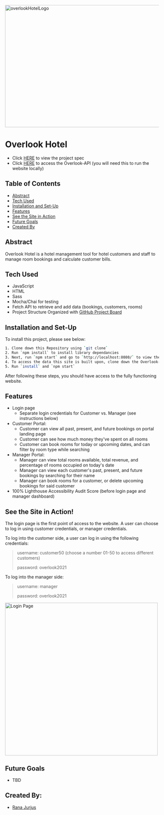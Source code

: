 <img width="800" height="400" alt="overlookHotelLogo" src="https://user-images.githubusercontent.com/69861203/149978255-ba5a05c0-5198-4f03-ad4d-93f9b3454ed6.png">

# Overlook Hotel 


- Click [HERE](https://frontend.turing.edu/projects/overlook.html) to view the project spec
- Click [HERE](https://github.com/turingschool-examples/overlook-api) to access the Overlook-API (you will need this to run the website locally)





## Table of Contents
- [Abstract](#abstract)
- [Tech Used](#tech-used)
- [Installation and Set-Up](#installation-and-set-up)
- [Features](#features)
- [See the Site in Action](#see-the-site-in-action)
- [Future Goals](#future-goals)
- [Created By](#created-by)

## Abstract

Overlook Hotel is a hotel management tool for hotel customers and staff to manage room bookings and calculate customer bills.


## Tech Used

- JavaScript
- HTML
- Sass
- Mocha/Chai for testing
- Fetch API to retrieve and add data (bookings, customers, rooms)
- Project Structure Organized with [GitHub Project Board](https://github.com/rjur11/overlook-hotel/projects/1)

## Installation and Set-Up

To install this project, please see below:

```bash
1. Clone down this Repository using `git clone`
2. Run `npm install` to install library dependancies
3. Next, run `npm start` and go to `http://localhost:8080/` to view the website
4. To access the data this site is built upon, clone down the Overlook-api using `git clone` into another terminal window (keep the localhost above running)
5. Run `install` and `npm start`
```
After following these steps, you should have access to the fully functioning website.
    
## Features

- Login page 
  - Separate login credentials for Customer vs. Manager (see instructions below)
- Customer Portal:
  - Customer can view all past, present, and future bookings on portal landing page
  - Customer can see how much money they've spent on all rooms
  - Customer can book rooms for today or upcoming dates, and can filter by room type while searching
- Manager Portal:
  - Manager can view total rooms available, total revenue, and percentage of rooms occupied on today's date
  - Manager can view each customer's past, present, and future bookings by searching for their name
  - Manager can book rooms for a customer, or delete upcoming bookings for said customer
- 100% Lighthouse Accessibility Audit Score (before login page and manager dashboard)



## See the Site in Action! 

The login page is the first point of access to the website. A user can choose to log in using customer credentials, or manager credentials. 

To log into the customer side, a user can log in using the following credentials: 

>username: customer50 (choose a number 01-50 to access different customers)
>
>password: overlook2021

To log into the manager side:

>username: manager
>
>password: overlook2021

<img width="500" alt="Login Page" src="https://user-images.githubusercontent.com/69861203/149979514-0bcd2a96-608d-42ec-9166-252767bb2377.png">



## Future Goals

- TBD

## Created By:

- [Rana Jurjus](https://github.com/rjur11)




